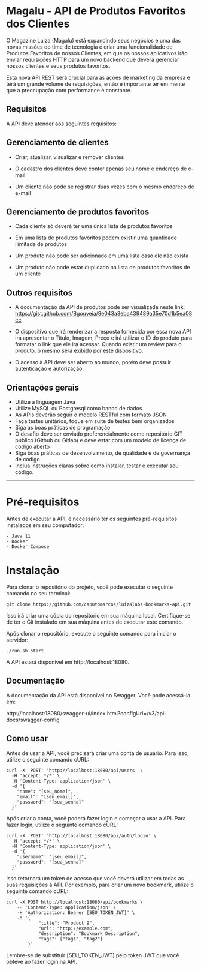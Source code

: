 # Magalu - API de Produtos Favoritos dos Clientes

O Magazine Luiza (Magalu) está expandindo seus negócios e uma das novas missões do time de tecnologia é criar uma funcionalidade de Produtos Favoritos de nossos Clientes, em que os nossos aplicativos irão enviar requisições HTTP para um novo backend que deverá gerenciar nossos clientes e seus produtos favoritos.

Esta nova API REST será crucial para as ações de marketing da empresa e terá um grande volume de requisições, então é importante ter em mente que a preocupação com performance é constante.

## Requisitos

A API deve atender aos seguintes requisitos:


## Gerenciamento de clientes

* Criar, atualizar, visualizar e remover clientes
* O cadastro dos clientes deve conter apenas seu nome e endereço de e-mail

* Um cliente não pode se registrar duas vezes com o mesmo endereço de e-mail

## Gerenciamento de produtos favoritos

* Cada cliente só deverá ter uma única lista de produtos favoritos
* Em uma lista de produtos favoritos podem existir uma quantidade ilimitada de produtos
* Um produto não pode ser adicionado em uma lista caso ele não exista

* Um produto não pode estar duplicado na lista de produtos favoritos de um cliente


## Outros requisitos

* A documentação da API de produtos pode ser visualizada neste link: https://gist.github.com/Bgouveia/9e043a3eba439489a35e70d1b5ea08ec
* O dispositivo que irá renderizar a resposta fornecida por essa nova API irá apresentar o Título, Imagem, Preço e irá utilizar o ID do produto para formatar o link que ele irá acessar. Quando existir um review para o produto, o mesmo será exibido por este dispositivo.

* O acesso à API deve ser aberto ao mundo, porém deve possuir autenticação e autorização.

## Orientações gerais

* Utilize a linguagem Java
* Utilize MySQL ou Postgresql como banco de dados
* As APIs deverão seguir o modelo RESTful com formato JSON
* Faça testes unitários, foque em suíte de testes bem organizados
* Siga as boas práticas de programação
* O desafio deve ser enviado preferencialmente como repositório GIT público (Github ou Gitlab) e deve estar com um modelo de licença de código aberto
* Siga boas práticas de desenvolvimento, de qualidade e de governança de código
* Inclua instruções claras sobre como instalar, testar e executar seu código.

---

# Pré-requisitos

Antes de executar a API, é necessário ter os seguintes pré-requisitos instalados em seu computador:

    - Java 11
    - Docker
    - Docker Compose
    

# Instalação

Para clonar o repositório do projeto, você pode executar o seguinte comando no seu terminal:
    
    git clone https://github.com/caputomarcos/luizalabs-bookmarks-api.git
    
Isso irá criar uma cópia do repositório em sua máquina local. Certifique-se de ter o Git instalado em sua máquina antes de executar este comando.

Após clonar o repositório, execute o seguinte comando para iniciar o servidor:

    ./run.sh start

A API estará disponível em http://localhost:18080.

## Documentação

A documentação da API está disponível no Swagger. Você pode acessá-la em:

http://localhost:18080/swagger-ui/index.html?configUrl=/v3/api-docs/swagger-config

## Como usar

Antes de usar a API, você precisará criar uma conta de usuário. Para isso, utilize o seguinte comando cURL:

    curl -X 'POST' 'http://localhost:18080/api/users' \
      -H 'accept: */*' \
      -H 'Content-Type: application/json' \
      -d '{
        "name": "[seu_nome]",
        "email": "[seu_email]",
        "password": "[sua_senha]"
      }'

Após criar a conta, você poderá fazer login e começar a usar a API. Para fazer login, utilize o seguinte comando cURL:

    curl -X 'POST' 'http://localhost:18080/api/auth/login' \
      -H 'accept: */*' \
      -H 'Content-Type: application/json' \
      -d '{
        "username": "[seu_email]",
        "password": "[sua_senha]"
      }'

Isso retornará um token de acesso que você deverá utilizar em todas as suas requisições à API. Por exemplo, para criar um novo bookmark, utilize o seguinte comando cURL:

    curl -X POST http://localhost:18080/api/bookmarks \
        -H 'Content-Type: application/json' \
        -H 'Authorization: Bearer [SEU_TOKEN_JWT]' \
        -d '{
                "title": "Product 9",
                "url": "http://example.com",
                "description": "Bookmark Description",
                "tags": ["tag1", "tag2"]
            }'
Lembre-se de substituir [SEU_TOKEN_JWT] pelo token JWT que você obteve ao fazer login na API.
